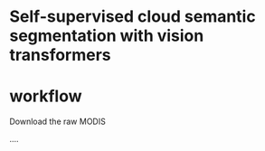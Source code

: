 # Self-supervised cloud semantic segmentation with vision transformers




# workflow

Download the raw MODIS 


....
